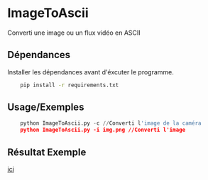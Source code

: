 
# ImageToAscii

Converti une image ou un flux vidéo en ASCII


## Dépendances

Installer les dépendances avant d'éxcuter le programme.

```bash
    pip install -r requirements.txt
```


## Usage/Exemples

```python
    python ImageToAscii.py -c //Converti l'image de la caméra
    python ImageToAscii.py -i img.png //Converti l'image
```


## Résultat Exemple

[ici](result.txt)